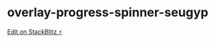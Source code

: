 # overlay-progress-spinner-seugyp

[Edit on StackBlitz ⚡️](https://stackblitz.com/edit/overlay-progress-spinner-seugyp)